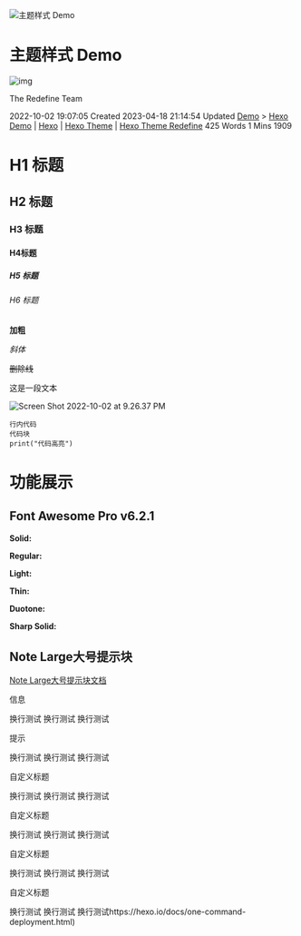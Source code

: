 ![主题样式 Demo](https://evan.beee.top/img/redefine-1-final.webp)

# 主题样式 Demo

![img](https://redefine.ohevan.com/images/redefine-avatar.svg)

The Redefine Team

 2022-10-02 19:07:05 Created 2023-04-18 21:14:54 Updated [Demo](https://redefine.ohevan.com/categories/Demo/) > [Hexo](https://redefine.ohevan.com/categories/Demo/Hexo/) [Demo](https://redefine.ohevan.com/tags/Demo/) | [Hexo](https://redefine.ohevan.com/tags/Hexo/) | [Hexo Theme](https://redefine.ohevan.com/tags/Hexo-Theme/) | [Hexo Theme Redefine](https://redefine.ohevan.com/tags/Hexo-Theme-Redefine/) 425 Words 1 Mins 1909

# H1 标题

## H2 标题

### H3 标题

#### H4标题

##### H5 标题

###### H6 标题

**加粗**

*斜体*

~~删除线~~

这是一段文本

![Screen Shot 2022-10-02 at 9.26.37 PM](https://evan.beee.top/img/Screen%20Shot%202022-10-02%20at%209.26.37%20PM.png)

```
行内代码
代码块
print("代码高亮")
```

# 功能展示

## Font Awesome Pro v6.2.1

**Solid:**  

**Regular:**  

**Light:**  

**Thin:**  

**Duotone:**  

**Sharp Solid:**  

## Note Large大号提示块

[ Note Large大号提示块文档](https://redefine-docs.ohevan.com/modules/notes#大号提示块)

信息

换行测试
换行测试
换行测试

提示

换行测试
换行测试
换行测试

自定义标题

换行测试
换行测试
换行测试

自定义标题

换行测试
换行测试
换行测试

自定义标题

换行测试
换行测试
换行测试

自定义标题

换行测试
换行测试
换行测试https://hexo.io/docs/one-command-deployment.html)
